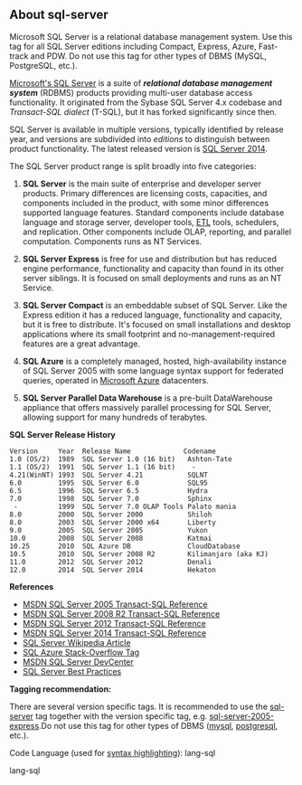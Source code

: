 ## About sql-server

Microsoft SQL Server is a relational database management system. Use this tag for all SQL Server editions including Compact, Express, Azure, Fast-track and PDW. Do not use this tag for other types of DBMS (MySQL, PostgreSQL, etc.).

[Microsoft's SQL Server](http://www.microsoft.com/sqlserver) is a suite of **_relational database management system_** (RDBMS) products providing multi-user database access functionality. It originated from the Sybase SQL Server 4.x codebase and _Transact-SQL dialect_ (T-SQL), but it has forked significantly since then.

SQL Server is available in multiple versions, typically identified by release year, and versions are subdivided into _editions_ to distinguish between product functionality. The latest released version is [SQL Server 2014](http://www.microsoft.com/sqlserver/en/us/editions.aspx).

The SQL Server product range is split broadly into five categories:

1.  **SQL Server** is the main suite of enterprise and developer server products. Primary differences are licensing costs, capacities, and components included in the product, with some minor differences supported language features. Standard components include database language and storage server, developer tools, [ETL](http://en.wikipedia.org/wiki/Extract,_transform,_load) tools, schedulers, and replication. Other components include OLAP, reporting, and parallel computation. Components runs as NT Services.

2.  **SQL Server Express** is free for use and distribution but has reduced engine performance, functionality and capacity than found in its other server siblings. It is focused on small deployments and runs as an NT Service.

3.  **SQL Server Compact** is an embeddable subset of SQL Server. Like the Express edition it has a reduced language, functionality and capacity, but it is free to distribute. It's focused on small installations and desktop applications where its small footprint and no-management-required features are a great advantage.

4.  **SQL Azure** is a completely managed, hosted, high-availability instance of SQL Server 2005 with some language syntax support for federated queries, operated in [Microsoft Azure](http://www.microsoft.com/windowsazure/) datacenters.

5.  **SQL Server Parallel Data Warehouse** is a pre-built DataWarehouse appliance that offers massively parallel processing for SQL Server, allowing support for many hundreds of terabytes.

**SQL Server Release History**

    Version     Year  Release Name             Codename
    1.0 (OS/2)  1989  SQL Server 1.0 (16 bit)   Ashton-Tate 
    1.1 (OS/2)  1991  SQL Server 1.1 (16 bit)    -
    4.21(WinNT) 1993  SQL Server 4.21           SQLNT
    6.0         1995  SQL Server 6.0            SQL95
    6.5         1996  SQL Server 6.5            Hydra
    7.0         1998  SQL Server 7.0            Sphinx
     -          1999  SQL Server 7.0 OLAP Tools Palato mania
    8.0         2000  SQL Server 2000           Shiloh
    8.0         2003  SQL Server 2000 x64       Liberty
    9.0         2005  SQL Server 2005           Yukon
    10.0        2008  SQL Server 2008           Katmai
    10.25       2010  SQL Azure DB              CloudDatabase
    10.5        2010  SQL Server 2008 R2        Kilimanjaro (aka KJ)
    11.0        2012  SQL Server 2012           Denali
    12.0        2014  SQL Server 2014           Hekaton

**References**

*   [MSDN SQL Server 2005 Transact-SQL Reference](http://msdn.microsoft.com/en-us/library/ms189826.aspx)
*   [MSDN SQL Server 2008 R2 Transact-SQL Reference](http://msdn.microsoft.com/en-us/library/bb510741(v=sql.105))
*   [MSDN SQL Server 2012 Transact-SQL Reference](http://msdn.microsoft.com/en-us/library/bb510741(v=sql.110))
*   [MSDN SQL Server 2014 Transact-SQL Reference](http://msdn.microsoft.com/en-us/library/bb510741)
*   [SQL Server Wikipedia Article](http://en.wikipedia.org/wiki/Microsoft_SQL_Server)
*   [SQL Azure Stack-Overflow Tag](http://stackoverflow.com/tags/sql-azure/info)
*   [MSDN SQL Server DevCenter](http://msdn.microsoft.com/en-in/sqlserver/aa336270.aspx)
*   [SQL Server Best Practices](http://msdn.microsoft.com/en-us/sqlserver/bb671430)

**Tagging recommendation:**

There are several version specific tags. It is recommended to use the [sql-server](http://stackoverflow.com/questions/tagged/sql-server "show questions tagged 'sql-server'") tag together with the version specific tag, e.g. [sql-server-2005-express](http://stackoverflow.com/questions/tagged/sql-server-2005-express "show questions tagged 'sql-server-2005-express'").Do not use this tag for other types of DBMS ([mysql](http://stackoverflow.com/questions/tagged/mysql "show questions tagged 'mysql'"), [postgresql](http://stackoverflow.com/questions/tagged/postgresql "show questions tagged 'postgresql'"), etc.).

Code Language (used for [syntax highlighting](http://google-code-prettify.googlecode.com/svn/trunk/README.html)): lang-sql

  lang-sql